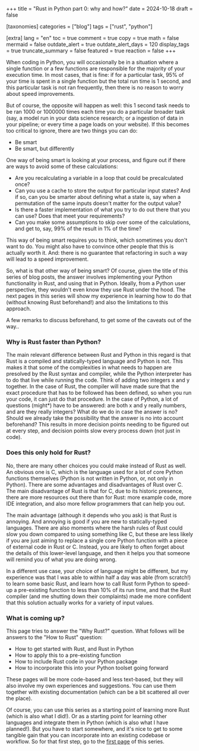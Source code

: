 +++
title = "Rust in Python part 0: why and how?"
date = 2024-10-18
draft = false

[taxonomies]
categories = ["blog"]
tags = ["rust", "python"]

[extra]
lang = "en"
toc = true
comment = true
copy = true
math = false
mermaid = false
outdate_alert = true
outdate_alert_days = 120
display_tags = true
truncate_summary = false
featured = true
reaction = false
+++

When coding in Python, you will occasionally be in a situation where a single function or a few functions are
responsible for the majority of your execution time. In most cases, that is fine: if for a particular task, 95% of your
time is spent in a single function but the total run time is 1 second, and this particular task is not ran frequently,
then there is no reason to worry about speed improvements.

But of course, the opposite will happen as well: this 1 second task needs to be ran 1000 or 1000000 times each time
you do a particular broader task (say, a model run in your data science research; or a ingestion of data in your 
pipeline; or every time a page loads on your website). If this becomes too critical to ignore, there are two things you
can do:
- Be smart
- Be smart, but differently

One way of being smart is looking at your process, and figure out if there are ways to avoid some of these calculations:
- Are you recalculating a variable in a loop that could be precalculated once?
- Can you use a cache to store the output for particular input states? And if so, can you be smarter about defining what
a state is, say when a permutation of the same inputs doesn't matter for the output value?
- Is there a faster implementation of what you try to do out there that you can use? Does that meet your requirements?
- Can you make some assumptions to skip over some of the calculations, and get to, say, 99% of the result in 1% of the
time?

This way of being smart requires you to think, which sometimes you don't want to do. You might also have to convince
other people that this is actually worth it. And: there is no guarantee that refactoring in such a way will lead to a
speed improvement.

So, what is that other way of being smart? Of course, given the title of this series of blog posts, the answer involves
implementing your Python functionality in Rust, and using that in Python. Ideally, from a Python user perspective, they
wouldn't even know they use Rust under the hood. The next pages in this series will show my experience in learning how
to do that (without knowing Rust beforehand!) and also the limitations to this approach.

A few remarks to discuss beforehand, to get some of the caveats out of the way..

### Why is Rust faster than Python?
The main relevant difference between Rust and Python in this regard is that Rust is a compiled and statically-typed 
language and Python is not. This makes it that some of the complexities in what needs to happen are presolved by the 
Rust syntax and compiler, while the Python interpreter has to do that live while running the code. Think of adding two 
integers x and y together. In the case of Rust, the compiler will have made sure that the exact procedure that has to be
followed has been defined, so when you run your code, it can just do that procedure. In the case of Python, a lot of 
questions (might*) have to be answered: are both x and y really numbers, and are they really integers? What do we do in
case the answer is no? Should we already take the possibility that the answer is no into account beforehand? This 
results in more decision points needing to be figured out at every step, and decision points slow every process down
(not just in code).

### Does this only hold for Rust?
No, there are many other choices you could make instead of Rust as well. An obvious one is C, which is the language used
for a lot of core Python functions themselves (Python is not written in Python, or, not only in Python). There are some
advantages and disadvantages of Rust over C. The main disadvantage of Rust is that for C, due to its historic presence, 
there are more resources out there than for Rust: more example code, more IDE integration, and also more fellow 
programmers that can help you out. 

The main advantage (although it depends who you ask) is that Rust is annoying. And annoying is good if you are new to
statically-typed languages. There are also moments where the harsh rules of Rust could slow you down compared to using
something like C, but these are less likely if you are just aiming to replace a single core Python function with a piece
of external code in Rust or C. Instead, you are likely to often forget about the details of this lower-level language,
and then it helps you that someone will remind you of what you are doing wrong. 

In a different use case, your choice of language might be different, but my experience was that I was able to within
half a day was able (from scratch!) to learn some basic Rust, and learn how to call Rust form Python to speed-up a 
pre-existing function to less than 10% of its run time, and that the Rust compiler (and me shutting down their 
complaints) made me more confident that this solution actually works for a variety of input values.

### What is coming up?
This page tries to answer the "Why Rust?" question. What follows will be answers to the "How to Rust" question:
- How to get started with Rust, and Rust in Python
- How to apply this to a pre-existing function
- How to include Rust code in your Python package
- How to incorporate this into your Python toolset going forward

These pages will be more code-based and less text-based, but they will also involve my own experiences and suggestions.
You can use them together with existing documentation (which can be a bit scattered all over the place).

Of course, you can use this series as a starting point of learning more Rust (which is also what I did!). Or as a
starting point for learning other languages and integrate them in Python (which is also what I have planned!). But you
have to start somewhere, and it's nice to get to some tangible gain that you can incorporate into an existing codebase
or workflow. So for that first step, go to the [first page](/posts/rust-python-01) of this series.
